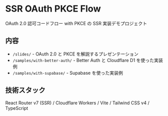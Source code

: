 # SSR OAuth PKCE Flow

OAuth 2.0 認可コードフロー with PKCE の SSR 実装デモプロジェクト

## 内容

- `/slides/` - OAuth 2.0 と PKCE を解説するプレゼンテーション
- `/samples/with-better-auth/` - Better Auth と Cloudflare D1 を使った実装例
- `/samples/with-supabase/` - Supabase を使った実装例

## 技術スタック

React Router v7 (SSR) / Cloudflare Workers / Vite / Tailwind CSS v4 / TypeScript
